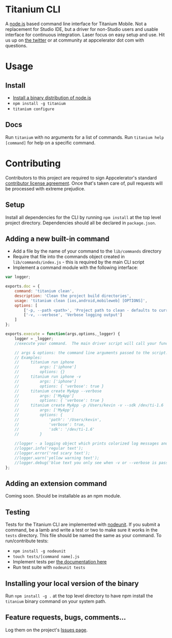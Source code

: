 # Titanium CLI

A [node.js](http://nodejs.org) based command line interface for Titanium Mobile.  Not a replacement for Studio IDE, but a driver for non-Studio users and usable interface for continuous integration.  Laser focus on easy setup and use. Hit us up on [the twitter](http://twitter.com/appcelerator) or at community at appcelerator dot com with questions.

# Usage

## Install

* [Install a binary distribution of node.js](http://nodejs.org/#download)
* `npm install -g titanium`
* `titanium configure`

## Docs

Run `titanium` with no arguments for a list of commands.  Run `titanium help [command]` for help on a specific command.

# Contributing

Contributors to this project are required to sign Appcelerator's standard [contributor license agreement](http://developer.appcelerator.com/cla).  Once that's taken care of, pull requests will be processed with extreme prejudice.

## Setup

Install all dependencies for the CLI by running `npm install` at the top level project directory.  Dependencies should all be declared in `package.json`.

## Adding a new built-in command

* Add a file by the name of your command to the `lib/commands` directory
* Require that file into the commands object created in `lib/commands/index.js` - this is required by the main CLI script
* Implement a command module with the following interface:

```javascript
var logger;

exports.doc = {
	command: 'titanium clean', 
	description: 'Clean the project build directories', 
	usage: 'titanium clean [ios,android,mobileweb] [OPTIONS]', 
	options: [
		['-p, --path <path>', 'Project path to clean - defaults to current working directory'],
		['-v, --verbose', 'Verbose logging output']
	]
};

exports.execute = function(args,options,_logger) {
	logger = _logger;
	//execute your command.  The main driver script will call your function with:

	// args & options: the command line arguments passed to the script.  
	// Examples:
	//     titanium run iphone
	//         args: ['iphone']
	//         options: {}
	//     titanium run iphone -v 
	//         args: ['iphone']
	//         options: { 'verbose': true }
	//     titanium create MyApp --verbose 
	//         args: ['MyApp']
	//         options: { 'verbose': true }
	//     titanium create MyApp -p /Users/kevin -v --sdk /dev/ti-1.6 
	//         args: ['MyApp']
	//         options: { 
	//             'path': '/Users/kevin',
	//             'verbose': true,
	//             'sdk': '/dev/ti-1.6' 
    //         }
		
	//logger - a logging object which prints colorized log messages and will skip debug messages if -v is not present. Usage:
	//logger.info('regular text');
	//logger.error('red scary text');
	//logger.warn('yellow warning text');
	//logger.debug('blue text you only see when -v or --verbose is passed in');	
};
```
	
## Adding an extension command

Coming soon.  Should be installable as an npm module.

## Testing

Tests for the Titanium CLI are implemented with [nodeunit](https://github.com/caolan/nodeunit).  If you submit a command, be a lamb and write a test or two to make sure it works in the `tests` directory.  This file should be named the same as your command.  To run/contribute tests:

* `npm install -g nodeunit`
* `touch tests/[command name].js`
* Implement tests per [the documentation here](https://github.com/caolan/nodeunit)
* Run test suite with `nodeunit tests`

## Installing your local version of the binary

Run `npm install -g .` at the top level directory to have npm install the `titanium` binary command on your system path.

## Feature requests, bugs, comments...

Log them on the project's [Issues page](https://github.com/appcelerator-titans/titanium_cli/issues).